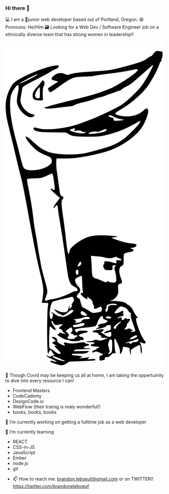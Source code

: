 ### Hi there 👋

💻 I am a 🧛junior web developer based out of Portland, Oregon.
😄 Pronouns: He/Him
🗃 Looking for a Web Dev / Software Engineer job on a ethnically diverse team
that has strong women in leadership!!

![Pupet drawing](https://raw.githubusercontent.com/brandonleboeuf/brandonleboeuf/master/puppet.svg)



👊 Though Covid may be keeping us all at home, I am taking
the oppertuinity to dive into every resource I can!

* Frontend Masters
* CodeCademy
* DesignCode.io
* WebFlow (their trainig is realy wonderful!)
* books, books, books


🔭 I’m currently working on getting a fulltime job as a web developer


🌱 I’m currently learning 

* REACT
* CSS-in-JS
* JavaScript
* Ember
* node.js
* git

- 📫 How to reach me: brandon.leboeuf@gmail.com or on TWITTER!! https://twitter.com/brandoneleboeuf



